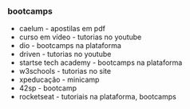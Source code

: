 ### bootcamps

- caelum - apostilas em pdf
- curso em vídeo - tutorias no youtube
- dio - bootcamps na plataforma
- driven - tutorias no youtube
- startse tech academy - bootcamps na plataforma
- w3schools - tutorias no site
- xpeducação - minicamp
- 42sp - bootcamp
- rocketseat - tutoriais na plataforma, bootcamps

